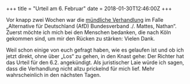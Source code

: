 +++
title = "Urteil am 6. Februar"
date = 2018-01-30T12:46:00Z
+++

Vor knapp zwei Wochen war die [mündliche Verhandlung](https://bullenscheisse.de/2018/gerichtstermin-wegen-wir-sind-afd-de/) im Falle „Alternative für Deutschland (AfD) Bundesverband ./. Mattes, Nathan“. Zuerst möchte ich mich bei den Menschen bedanken, die nach Köln gekommen sind, um mir den Rücken zu stärken: Vielen Dank.

Weil schon einige von euch gefragt haben, wie es gelaufen ist und ob ich jetzt direkt, ohne über „Los“ zu gehen, in den Knast gehe: 
Der Richter hat das Urteil für den 6.2. angekündigt. Als juristischer Laie würde ich sagen, dass die Verhandlung nicht allzu prickelnd für mich lief. Mehr wahrscheinlich in den nächsten Tagen.